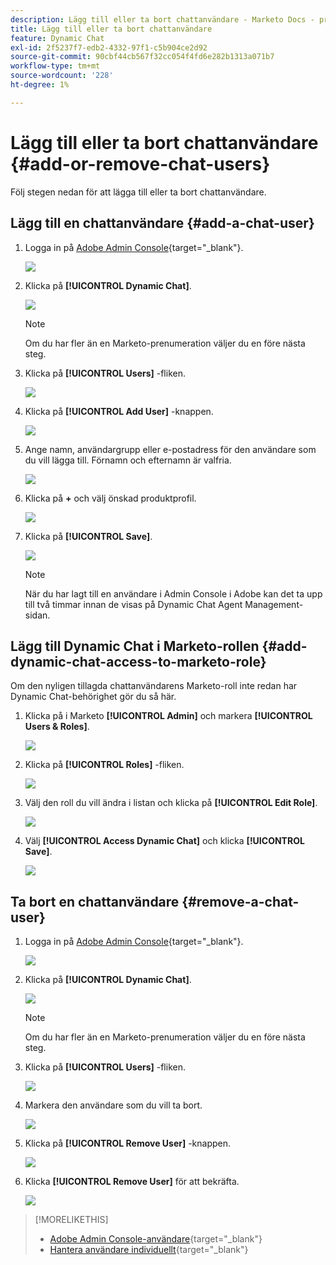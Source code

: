 ```yaml
---
description: Lägg till eller ta bort chattanvändare - Marketo Docs - produktdokumentation
title: Lägg till eller ta bort chattanvändare
feature: Dynamic Chat
exl-id: 2f5237f7-edb2-4332-97f1-c5b904ce2d92
source-git-commit: 90cbf44cb567f32cc054f4fd6e282b1313a071b7
workflow-type: tm+mt
source-wordcount: '228'
ht-degree: 1%

---
```


# Lägg till eller ta bort chattanvändare {#add-or-remove-chat-users}

Följ stegen nedan för att lägga till eller ta bort chattanvändare.

## Lägg till en chattanvändare {#add-a-chat-user}

1. Logga in på [Adobe Admin Console](https://adminconsole.adobe.com/){target="_blank"}.

   ![](assets/add-or-remove-chat-users-1.png)

1. Klicka på **[!UICONTROL Dynamic Chat]**.

   ![](assets/add-or-remove-chat-users-2.png)

   >[!NOTE]
   >
   >Om du har fler än en Marketo-prenumeration väljer du en före nästa steg.

1. Klicka på **[!UICONTROL Users]** -fliken.

   ![](assets/add-or-remove-chat-users-3.png)

1. Klicka på **[!UICONTROL Add User]** -knappen.

   ![](assets/add-or-remove-chat-users-4.png)

1. Ange namn, användargrupp eller e-postadress för den användare som du vill lägga till. Förnamn och efternamn är valfria.

   ![](assets/add-or-remove-chat-users-5.png)

1. Klicka på **+** och välj önskad produktprofil.

   ![](assets/add-or-remove-chat-users-6.png)

1. Klicka på **[!UICONTROL Save]**.

   ![](assets/add-or-remove-chat-users-7.png)

   >[!NOTE]
   >
   >När du har lagt till en användare i Admin Console i Adobe kan det ta upp till två timmar innan de visas på Dynamic Chat Agent Management-sidan.

## Lägg till Dynamic Chat i Marketo-rollen {#add-dynamic-chat-access-to-marketo-role}

Om den nyligen tillagda chattanvändarens Marketo-roll inte redan har Dynamic Chat-behörighet gör du så här.

1. Klicka på i Marketo **[!UICONTROL Admin]** och markera **[!UICONTROL Users & Roles]**.

   ![](assets/add-or-remove-chat-users-8.png)

1. Klicka på **[!UICONTROL Roles]** -fliken.

   ![](assets/add-or-remove-chat-users-9.png)

1. Välj den roll du vill ändra i listan och klicka på **[!UICONTROL Edit Role]**.

   ![](assets/add-or-remove-chat-users-10.png)

1. Välj **[!UICONTROL Access Dynamic Chat]** och klicka **[!UICONTROL Save]**.

   ![](assets/add-or-remove-chat-users-11.png)

## Ta bort en chattanvändare {#remove-a-chat-user}

1. Logga in på [Adobe Admin Console](https://adminconsole.adobe.com/){target="_blank"}.

   ![](assets/add-or-remove-chat-users-12.png)

1. Klicka på **[!UICONTROL Dynamic Chat]**.

   ![](assets/add-or-remove-chat-users-13.png)

   >[!NOTE]
   >
   >Om du har fler än en Marketo-prenumeration väljer du en före nästa steg.

1. Klicka på **[!UICONTROL Users]** -fliken.

   ![](assets/add-or-remove-chat-users-14.png)

1. Markera den användare som du vill ta bort.

   ![](assets/add-or-remove-chat-users-15.png)

1. Klicka på **[!UICONTROL Remove User]** -knappen.

   ![](assets/add-or-remove-chat-users-16.png)

1. Klicka **[!UICONTROL Remove User]** för att bekräfta.

   ![](assets/add-or-remove-chat-users-17.png)

>[!MORELIKETHIS]
>
>* [Adobe Admin Console-användare](https://helpx.adobe.com/enterprise/using/users.html){target="_blank"}
>* [Hantera användare individuellt](https://helpx.adobe.com/enterprise/using/manage-users-individually.html){target="_blank"}
